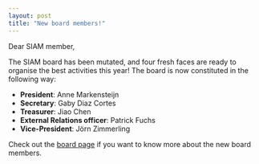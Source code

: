 ```yaml
---
layout: post
title: "New board members!"
---
```


Dear SIAM member,

The SIAM board has been mutated, and four fresh faces are ready to organise the best activities this year!
The board is now constituted in the following way:

+ **President**: Anne Markensteijn
+ **Secretary**: Gaby Diaz Cortes
+ **Treasurer**: Jiao Chen
+ **External Relations officer**: Patrick Fuchs
+ **Vice-President**: Jörn Zimmerling

Check out the [board page] if you want to know more about the new board members.

[board page]: http://sscdelft.github.io/board